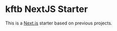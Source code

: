 # kftb NextJS Starter

This is a [Next.js](https://nextjs.org/) starter based on previous projects.
